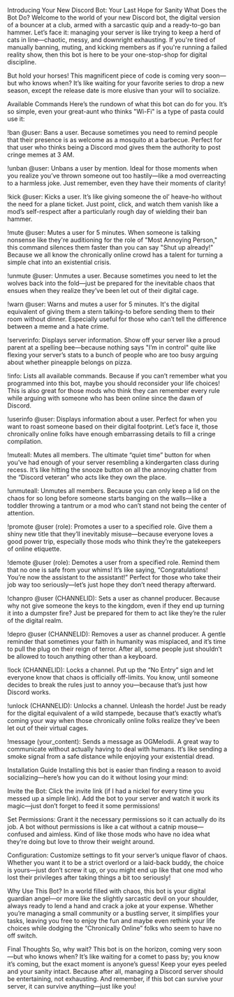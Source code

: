 Introducing Your New Discord Bot: Your Last Hope for Sanity
What Does the Bot Do?
Welcome to the world of your new Discord bot, the digital version of a bouncer at a club, armed with a sarcastic quip and a ready-to-go ban hammer. Let’s face it: managing your server is like trying to keep a herd of cats in line—chaotic, messy, and downright exhausting. If you're tired of manually banning, muting, and kicking members as if you're running a failed reality show, then this bot is here to be your one-stop-shop for digital discipline.

But hold your horses! This magnificent piece of code is coming very soon—but who knows when? It’s like waiting for your favorite series to drop a new season, except the release date is more elusive than your will to socialize.

Available Commands
Here’s the rundown of what this bot can do for you. It’s so simple, even your great-aunt who thinks "Wi-Fi" is a type of pasta could use it:

!ban @user: Bans a user. Because sometimes you need to remind people that their presence is as welcome as a mosquito at a barbecue. Perfect for that user who thinks being a Discord mod gives them the authority to post cringe memes at 3 AM.

!unban @user: Unbans a user by mention. Ideal for those moments when you realize you’ve thrown someone out too hastily—like a mod overreacting to a harmless joke. Just remember, even they have their moments of clarity!

!kick @user: Kicks a user. It’s like giving someone the ol’ heave-ho without the need for a plane ticket. Just point, click, and watch them vanish like a mod’s self-respect after a particularly rough day of wielding their ban hammer.

!mute @user: Mutes a user for 5 minutes. When someone is talking nonsense like they're auditioning for the role of "Most Annoying Person," this command silences them faster than you can say "Shut up already!" Because we all know the chronically online crowd has a talent for turning a simple chat into an existential crisis.

!unmute @user: Unmutes a user. Because sometimes you need to let the wolves back into the fold—just be prepared for the inevitable chaos that ensues when they realize they’ve been let out of their digital cage.

!warn @user: Warns and mutes a user for 5 minutes. It's the digital equivalent of giving them a stern talking-to before sending them to their room without dinner. Especially useful for those who can’t tell the difference between a meme and a hate crime.

!serverinfo: Displays server information. Show off your server like a proud parent at a spelling bee—because nothing says "I’m in control" quite like flexing your server’s stats to a bunch of people who are too busy arguing about whether pineapple belongs on pizza.

!info: Lists all available commands. Because if you can’t remember what you programmed into this bot, maybe you should reconsider your life choices! This is also great for those mods who think they can remember every rule while arguing with someone who has been online since the dawn of Discord.

!userinfo @user: Displays information about a user. Perfect for when you want to roast someone based on their digital footprint. Let’s face it, those chronically online folks have enough embarrassing details to fill a cringe compilation.

!muteall: Mutes all members. The ultimate “quiet time” button for when you’ve had enough of your server resembling a kindergarten class during recess. It’s like hitting the snooze button on all the annoying chatter from the “Discord veteran” who acts like they own the place.

!unmuteall: Unmutes all members. Because you can only keep a lid on the chaos for so long before someone starts banging on the walls—like a toddler throwing a tantrum or a mod who can’t stand not being the center of attention.

!promote @user (role): Promotes a user to a specified role. Give them a shiny new title that they’ll inevitably misuse—because everyone loves a good power trip, especially those mods who think they’re the gatekeepers of online etiquette.

!demote @user (role): Demotes a user from a specified role. Remind them that no one is safe from your whims! It’s like saying, “Congratulations! You’re now the assistant to the assistant!” Perfect for those who take their job way too seriously—let’s just hope they don’t need therapy afterward.

!chanpro @user (CHANNELID): Sets a user as channel producer. Because why not give someone the keys to the kingdom, even if they end up turning it into a dumpster fire? Just be prepared for them to act like they’re the ruler of the digital realm.

!depro @user (CHANNELID): Removes a user as channel producer. A gentle reminder that sometimes your faith in humanity was misplaced, and it’s time to pull the plug on their reign of terror. After all, some people just shouldn’t be allowed to touch anything other than a keyboard.

!lock (CHANNELID): Locks a channel. Put up the “No Entry” sign and let everyone know that chaos is officially off-limits. You know, until someone decides to break the rules just to annoy you—because that’s just how Discord works.

!unlock (CHANNELID): Unlocks a channel. Unleash the horde! Just be ready for the digital equivalent of a wild stampede, because that’s exactly what’s coming your way when those chronically online folks realize they’ve been let out of their virtual cages.

!message (your_content): Sends a message as OGMelodii. A great way to communicate without actually having to deal with humans. It’s like sending a smoke signal from a safe distance while enjoying your existential dread.

Installation Guide
Installing this bot is easier than finding a reason to avoid socializing—here’s how you can do it without losing your mind:

Invite the Bot: Click the invite link (if I had a nickel for every time you messed up a simple link). Add the bot to your server and watch it work its magic—just don’t forget to feed it some permissions!

Set Permissions: Grant it the necessary permissions so it can actually do its job. A bot without permissions is like a cat without a catnip mouse—confused and aimless. Kind of like those mods who have no idea what they’re doing but love to throw their weight around.

Configuration: Customize settings to fit your server’s unique flavor of chaos. Whether you want it to be a strict overlord or a laid-back buddy, the choice is yours—just don’t screw it up, or you might end up like that one mod who lost their privileges after taking things a bit too seriously!

Why Use This Bot?
In a world filled with chaos, this bot is your digital guardian angel—or more like the slightly sarcastic devil on your shoulder, always ready to lend a hand and crack a joke at your expense. Whether you’re managing a small community or a bustling server, it simplifies your tasks, leaving you free to enjoy the fun and maybe even rethink your life choices while dodging the “Chronically Online” folks who seem to have no off switch.

Final Thoughts
So, why wait? This bot is on the horizon, coming very soon—but who knows when? It’s like waiting for a comet to pass by; you know it’s coming, but the exact moment is anyone’s guess! Keep your eyes peeled and your sanity intact. Because after all, managing a Discord server should be entertaining, not exhausting. And remember, if this bot can survive your server, it can survive anything—just like you!

